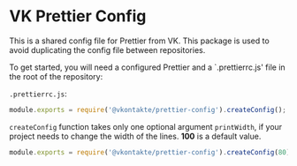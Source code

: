 # VK Prettier Config

This is a shared config file for Prettier from VK. This package is used to avoid duplicating the config file between repositories.

To get started, you will need a configured Prettier and a `.prettierrc.js' file in the root of the repository:

`.prettierrc.js`:

```js
module.exports = require('@vkontakte/prettier-config').createConfig();
```

`createConfig` function takes only one optional argument `printWidth`, if your project needs to change the width of the lines. **100** is a default value.

```js
module.exports = require('@vkontakte/prettier-config').createConfig(80);
```
